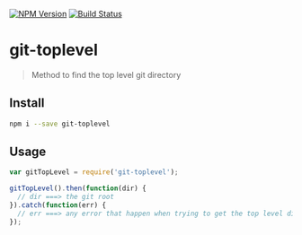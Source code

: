 [![NPM Version](http://img.shields.io/npm/v/git-toplevel.svg?style=flat)](https://npmjs.org/package/git-toplevel)
[![Build Status](http://img.shields.io/travis/royriojas/git-toplevel.svg?style=flat)](https://travis-ci.org/royriojas/git-toplevel)

# git-toplevel
> Method to find the top level git directory

## Install
```bash
npm i --save git-toplevel
```

## Usage
```javascript
var gitTopLevel = require('git-toplevel');

gitTopLevel().then(function(dir) {
  // dir ===> the git root 
}).catch(function(err) {
  // err ===> any error that happen when trying to get the top level dir
});
```